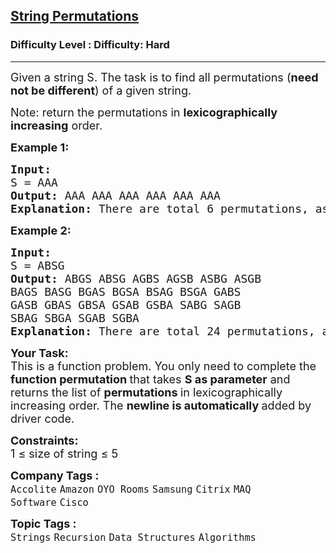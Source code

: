 <h2><a href="https://www.geeksforgeeks.org/problems/permutations-of-a-given-string-1587115620/1?page=2&difficulty=Hard&sortBy=submissions">String Permutations</a></h2><h3>Difficulty Level : Difficulty: Hard</h3><hr><div class="problems_problem_content__Xm_eO"><p><span style="font-size: 18px;">Given a string S. The task is to find all permutations (<strong>need not be different</strong>) of a given string.</span></p>
<p><span style="font-size: 18px;">Note: return the permutations in </span><span style="font-size: 18px;"><strong>lexicographically increasing</strong> order.</span></p>
<p><span style="font-size: 18px;"><strong>Example 1:</strong></span></p>
<pre><span style="font-size: 18px;"><strong>Input:
</strong>S = AAA
<strong>Output: </strong>AAA AAA AAA AAA AAA AAA<br><strong>Explanation:</strong> There are total 6 permutations, as given in the output.</span>
</pre>
<p><span style="font-size: 18px;"><strong>Example 2:</strong></span></p>
<pre><span style="font-size: 18px;"><strong>Input:
</strong>S = ABSG
<strong>Output: </strong>ABGS ABSG AGBS AGSB ASBG ASGB
BAGS BASG BGAS BGSA BSAG BSGA GABS
GASB GBAS GBSA GSAB GSBA SABG SAGB
SBAG SBGA SGAB SGBA<br><strong>Explanation:</strong> There are total 24 permutations, as given in the output.</span></pre>
<p><strong><span style="font-size: 18px;">Your Task:</span></strong><br><span style="font-size: 18px;">This is a function problem. You only need to complete the <strong>function permutation </strong>that takes <strong>S as parameter</strong> and returns&nbsp;the list of&nbsp;<strong>permutations </strong>in lexicographically increasing&nbsp;order. The <strong>newline is automatically </strong>added by driver code.</span></p>
<p><span style="font-size: 18px;"><strong>Constraints:</strong><br>1 ≤ size of string ≤ 5</span></p></div><p><span style=font-size:18px><strong>Company Tags : </strong><br><code>Accolite</code>&nbsp;<code>Amazon</code>&nbsp;<code>OYO Rooms</code>&nbsp;<code>Samsung</code>&nbsp;<code>Citrix</code>&nbsp;<code>MAQ Software</code>&nbsp;<code>Cisco</code>&nbsp;<br><p><span style=font-size:18px><strong>Topic Tags : </strong><br><code>Strings</code>&nbsp;<code>Recursion</code>&nbsp;<code>Data Structures</code>&nbsp;<code>Algorithms</code>&nbsp;